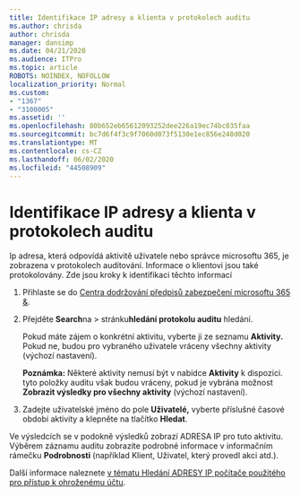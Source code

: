 ```yaml
---
title: Identifikace IP adresy a klienta v protokolech auditu
ms.author: chrisda
author: chrisda
manager: dansimp
ms.date: 04/21/2020
ms.audience: ITPro
ms.topic: article
ROBOTS: NOINDEX, NOFOLLOW
localization_priority: Normal
ms.custom:
- "1367"
- "3100005"
ms.assetid: ''
ms.openlocfilehash: 80b652eb65612093252dee226a19ec74bc035faa
ms.sourcegitcommit: bc7d6f4f3c9f7060d073f5130e1ec856e248d020
ms.translationtype: MT
ms.contentlocale: cs-CZ
ms.lasthandoff: 06/02/2020
ms.locfileid: "44508909"
---
```

# <a name="identify-ip-address-and-client-in-audit-logs"></a>Identifikace IP adresy a klienta v protokolech auditu

Ip adresa, která odpovídá aktivitě uživatele nebo správce microsoftu 365, je zobrazena v protokolech auditování. Informace o klientovi jsou také protokolovány. Zde jsou kroky k identifikaci těchto informací

1. Přihlaste se do [Centra dodržování předpisů zabezpečení microsoftu 365 &](https://protection.office.com/).

2. Přejděte **Search**na  >  stránku**hledání protokolu auditu** hledání.

   Pokud máte zájem o konkrétní aktivitu, vyberte ji ze seznamu **Aktivity.** Pokud ne, budou pro vybraného uživatele vráceny všechny aktivity (výchozí nastavení).

   **Poznámka:** Některé aktivity nemusí být v nabídce **Aktivity** k dispozici. tyto položky auditu však budou vráceny, pokud je vybrána možnost **Zobrazit výsledky pro všechny aktivity** (výchozí nastavení).

3. Zadejte uživatelské jméno do pole **Uživatelé,** vyberte příslušné časové období aktivity a klepněte na tlačítko **Hledat**.

Ve výsledcích se v podokně výsledků zobrazí ADRESA IP pro tuto aktivitu. Výběrem záznamu auditu zobrazíte podrobné informace v informačním rámečku **Podrobnosti** (například Klient, Uživatel, který provedl akci atd.).

Další informace naleznete [v tématu Hledání ADRESY IP počítače použitého pro přístup k ohroženému účtu](https://docs.microsoft.com/microsoft-365/compliance/auditing-troubleshooting-scenarios#find-the-ip-address-of-the-computer-used-to-access-a-compromised-account).
